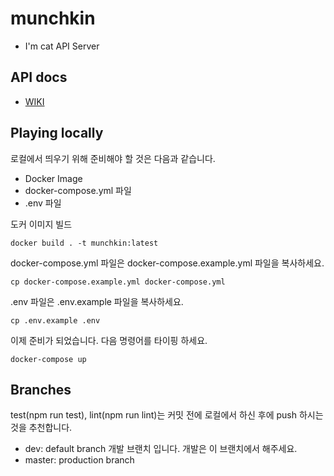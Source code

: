 # munchkin
- I'm cat API Server

## API docs
- [WIKI](https://github.com/im-cat/munchkin/wiki) 

## Playing locally

로컬에서 띄우기 위해 준비해야 할 것은 다음과 같습니다.
- Docker Image
- docker-compose.yml 파일
- .env 파일

도커 이미지 빌드

```shell script
docker build . -t munchkin:latest
```

docker-compose.yml 파일은 docker-compose.example.yml 파일을 복사하세요.

```shell script
cp docker-compose.example.yml docker-compose.yml
```

.env 파일은 .env.example 파일을 복사하세요.

```shell script
cp .env.example .env
```

이제 준비가 되었습니다. 다음 명령어를 타이핑 하세요.

````shell script
docker-compose up
````

## Branches

test(npm run test), lint(npm run lint)는 커밋 전에 로컬에서 하신 후에 push 하시는 것을 추천합니다.

- dev: default branch 개발 브랜치 입니다. 개발은 이 브랜치에서 해주세요.
- master: production branch
